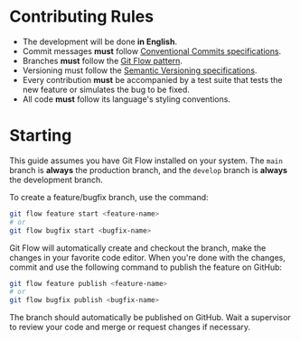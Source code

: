 # Contributing Rules

- The development will be done **in English**.
- Commit messages **must** follow [Conventional Commits specifications](https://www.conventionalcommits.org/en/v1.0.0/#specification).
- Branches **must** follow the [Git Flow pattern](https://github.com/petervanderdoes/gitflow-avh).
- Versioning must follow the [Semantic Versioning specifications](https://semver.org/).
- Every contribution **must** be accompanied by a test suite that tests the new feature or simulates the bug to be fixed.
- All code **must** follow its language's styling conventions.

# Starting

This guide assumes you have Git Flow installed on your system. The `main` branch is **always** the production branch, and the `develop` branch is **always** the development branch.

To create a feature/bugfix branch, use the command:

```sh
git flow feature start <feature-name>
# or
git flow bugfix start <bugfix-name>
```

Git Flow will automatically create and checkout the branch, make the changes in your favorite code editor. When you're done with the changes, commit and use the following command to publish the feature on GitHub:

```sh
git flow feature publish <feature-name>
# or
git flow bugfix publish <bugfix-name>
```
The branch should automatically be published on GitHub. Wait a supervisor to review your code and merge or request changes if necessary.
